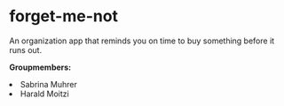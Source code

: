 # forget-me-not
An organization app that reminds you on time to buy something before it runs out.


<b>Groupmembers:</b>
<li>Sabrina Muhrer</li>
<li>Harald Moitzi</li>
